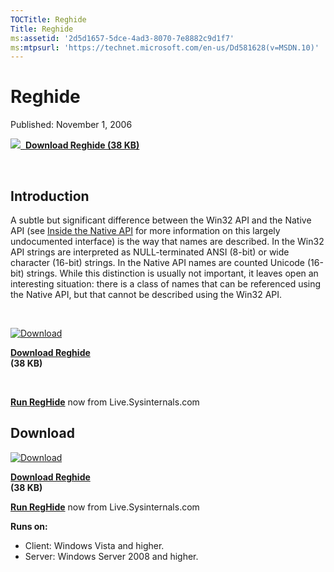 ```yaml
--- 
TOCTitle: Reghide
Title: Reghide
ms:assetid: '2d5d1657-5dce-4ad3-8070-7e8882c9d1f7'
ms:mtpsurl: 'https://technet.microsoft.com/en-us/Dd581628(v=MSDN.10)'
---
```


Reghide
=======

Published: November 1, 2006

[![](/media/landing/sysinternals/download_sm.png)
 **Download Reghide (38
KB)**](https://download.sysinternals.com/files/reghide.zip)

 


## Introduction

A subtle but significant difference between the Win32 API and the Native
API (see [Inside the Native
API](../inside-native-applications.md) for
more information on this largely undocumented interface) is the way that
names are described. In the Win32 API strings are interpreted as
NULL-terminated ANSI (8-bit) or wide character (16-bit) strings. In the
Native API names are counted Unicode (16-bit) strings. While this
distinction is usually not important, it leaves open an interesting
situation: there is a class of names that can be referenced using the
Native API, but that cannot be described using the Win32 API.

 

[![Download](/media/landing/sysinternals/download_sm.png "Download")
](https://download.sysinternals.com/files/reghide.zip)

[**Download Reghide**  
](https://download.sysinternals.com/files/reghide.zip)**(38 KB)**

 

[**Run RegHide**](https://live.sysinternals.com/reghide.exe) now from
Live.Sysinternals.com


<div class="RightAdRail">

<div>


## Download

  

[![Download](/media/landing/sysinternals/download_sm.png "Download")
](https://download.sysinternals.com/files/reghide.zip)

[**Download Reghide**  
](https://download.sysinternals.com/files/reghide.zip)**(38 KB)**

[**Run RegHide**](https://live.sysinternals.com/reghide.exe) now from
Live.Sysinternals.com

**Runs on:**

-   Client: Windows Vista and higher.
-   Server: Windows Server 2008 and higher.



